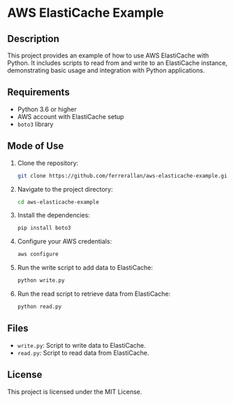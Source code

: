 
# AWS ElastiCache Example

## Description

This project provides an example of how to use AWS ElastiCache with Python. It includes scripts to read from and write to an ElastiCache instance, demonstrating basic usage and integration with Python applications.

## Requirements

- Python 3.6 or higher
- AWS account with ElastiCache setup
- `boto3` library

## Mode of Use

1. Clone the repository:
   ```bash
   git clone https://github.com/ferrerallan/aws-elasticache-example.git
   ```
2. Navigate to the project directory:
   ```bash
   cd aws-elasticache-example
   ```
3. Install the dependencies:
   ```bash
   pip install boto3
   ```
4. Configure your AWS credentials:
   ```bash
   aws configure
   ```
5. Run the write script to add data to ElastiCache:
   ```bash
   python write.py
   ```
6. Run the read script to retrieve data from ElastiCache:
   ```bash
   python read.py
   ```

## Files

- `write.py`: Script to write data to ElastiCache.
- `read.py`: Script to read data from ElastiCache.

## License

This project is licensed under the MIT License.

